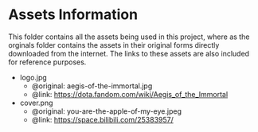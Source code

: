 # Assets Information

This folder contains all the assets being used in this project, where as the orginals folder contains the assets in their original forms directly downloaded from the internet. The links to these assets are also included for reference purposes.

+ logo.jpg
  - @original: aegis-of-the-immortal.jpg
  - @link: https://dota.fandom.com/wiki/Aegis_of_the_Immortal
+ cover.png
  - @original: you-are-the-apple-of-my-eye.jpeg
  - @link: https://space.bilibili.com/25383957/
